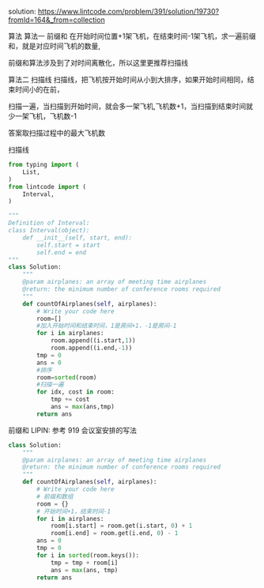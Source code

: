 <!-- ------------------------------- DDBear -------------------------------- -->
solution: https://www.lintcode.com/problem/391/solution/19730?fromId=164&_from=collection


算法
算法一 前缀和
在开始时间位置+1架飞机，在结束时间-1架飞机，求一遍前缀和，就是对应时间飞机的数量,

前缀和算法涉及到了对时间离散化，所以这里更推荐扫描线

算法二 扫描线
扫描线，把飞机按开始时间从小到大排序，如果开始时间相同，结束时间小的在前，

扫描一遍，当扫描到开始时间，就会多一架飞机,飞机数+1，当扫描到结束时间就少一架飞机，飞机数-1

答案取扫描过程中的最大飞机数


扫描线
```python
from typing import (
    List,
)
from lintcode import (
    Interval,
)

"""
Definition of Interval:
class Interval(object):
    def __init__(self, start, end):
        self.start = start
        self.end = end
"""
class Solution:
    """
    @param airplanes: an array of meeting time airplanes
    @return: the minimum number of conference rooms required
    """
    def countOfAirplanes(self, airplanes):
        # Write your code here
        room=[]
        #加入开始时间和结束时间，1是房间+1，-1是房间-1
        for i in airplanes:
            room.append((i.start,1))
            room.append((i.end,-1))
        tmp = 0
        ans = 0
        #排序
        room=sorted(room)
        #扫描一遍
        for idx, cost in room:
            tmp += cost
            ans = max(ans,tmp)
        return ans  
```

前缀和
LIPIN: 参考 919 会议室安排的写法
```python
class Solution:
    """
    @param airplanes: an array of meeting time airplanes
    @return: the minimum number of conference rooms required
    """
    def countOfAirplanes(self, airplanes):
        # Write your code here
        # 前缀和数组
        room = {}
        # 开始时间+1，结束时间-1
        for i in airplanes:
            room[i.start] = room.get(i.start, 0) + 1
            room[i.end] = room.get(i.end, 0) - 1
        ans = 0
        tmp = 0
        for i in sorted(room.keys()):
            tmp = tmp + room[i]
            ans = max(ans, tmp)
        return ans
```